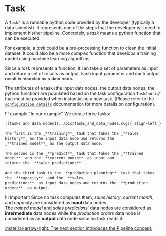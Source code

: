 # Task

A `Task^` is a runnable python code provided by the developer (typically a data scientist). It represents one of the
steps that the developer will need to implement his/her pipeline. Concretely, a _task_ means a python function that
can be executed.

For example, a _task_ could be a pre-processing function to clean the initial dataset. It could also be a more complex
function that develops a training model using machine learning algorithms.

Since a _task_ represents a function, it can take a set of parameters as input and return a set of results as output.
Each input parameter and each output result is modeled as a data node.


The attributes of a task (the input data nodes, the output data nodes, the python function) are populated based on
the task configuration `TaskConfig^` that must be provided when instantiating a new task. (Please refer to the
[`configuration details`](../config/task-config) documentation for more details on configuration).

!!! example "In our example"
    We create three tasks:

    ![tasks and data nodes](../pic/tasks_and_data_nodes.svg){ align=left }

    The first is the _**training**_ task that takes the _**sales history**_ as the input data node and returns the
    _**trained model**_ as the output data node.

    The second is the _**predict**_ task that takes the _**trained model**_ and the _**current month**_ as input and
    returns the _**sales predictions**_.

    And the third task is the _**production planning**_ task that takes the _**capacity**_ and the _**sales
    predictions**_ as input data nodes and returns the _**production orders**_ as output.


!!! Important
    Since no task computes them, _sales history_, _current month_, and _capacity_ are considered as **input**
    data nodes. <br>
    The _trained model_ and _sales predictions_' data nodes are considered as **intermediate** data nodes while
    the _production orders_ data node is considered as an **output** data node since no task reads it.


[:material-arrow-right: The next section introduces the Pipeline concept.](pipeline.md)
